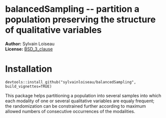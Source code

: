 # balancedSampling -- partition a population preserving the structure of qualitative variables

**Author:** Sylvain Loiseau<br/>
**License:** [BSD_3_clause](https://opensource.org/licenses/BSD-3-Clause)


# Installation

```{r}
devtools::install_github("sylvainloiseau/balancedSampling",  build_vignettes=TRUE)

```

This package helps partitioning a population into several samples into which each modality of one or several qualitative variables are equaly frequent; the randomization can be constrained further according to maximum allowed numbers of consecutive occurrences of the modalities.

